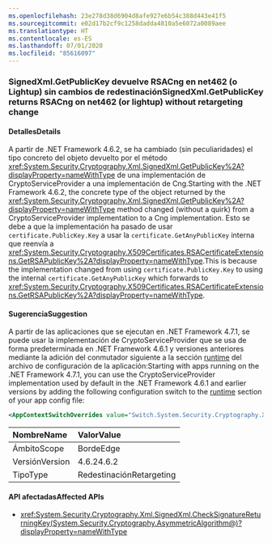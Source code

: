 ```yaml
---
ms.openlocfilehash: 23e278d38d6904d8afe927e6b54c388d443e41f5
ms.sourcegitcommit: e02d17b2cf9c1258dadda4810a5e6072a0089aee
ms.translationtype: HT
ms.contentlocale: es-ES
ms.lasthandoff: 07/01/2020
ms.locfileid: "85616097"
---
```

### <a name="signedxmlgetpublickey-returns-rsacng-on-net462-or-lightup-without-retargeting-change"></a><span data-ttu-id="c299a-101">SignedXml.GetPublicKey devuelve RSACng en net462 (o Lightup) sin cambios de redestinación</span><span class="sxs-lookup"><span data-stu-id="c299a-101">SignedXml.GetPublicKey returns RSACng on net462 (or lightup) without retargeting change</span></span>

#### <a name="details"></a><span data-ttu-id="c299a-102">Detalles</span><span class="sxs-lookup"><span data-stu-id="c299a-102">Details</span></span>

<span data-ttu-id="c299a-103">A partir de .NET Framework 4.6.2, se ha cambiado (sin peculiaridades) el tipo concreto del objeto devuelto por el método <xref:System.Security.Cryptography.Xml.SignedXml.GetPublicKey%2A?displayProperty=nameWithType> de una implementación de CryptoServiceProvider a una implementación de Cng.</span><span class="sxs-lookup"><span data-stu-id="c299a-103">Starting with the .NET Framework 4.6.2, the concrete type of the object returned by the <xref:System.Security.Cryptography.Xml.SignedXml.GetPublicKey%2A?displayProperty=nameWithType> method changed (without a quirk) from a CryptoServiceProvider implementation to a Cng implementation.</span></span> <span data-ttu-id="c299a-104">Esto se debe a que la implementación ha pasado de usar `certificate.PublicKey.Key` a usar la `certificate.GetAnyPublicKey` interna que reenvía a <xref:System.Security.Cryptography.X509Certificates.RSACertificateExtensions.GetRSAPublicKey%2A?displayProperty=nameWithType>.</span><span class="sxs-lookup"><span data-stu-id="c299a-104">This is because the implementation changed from using `certificate.PublicKey.Key` to using the internal `certificate.GetAnyPublicKey` which forwards to <xref:System.Security.Cryptography.X509Certificates.RSACertificateExtensions.GetRSAPublicKey%2A?displayProperty=nameWithType>.</span></span>

#### <a name="suggestion"></a><span data-ttu-id="c299a-105">Sugerencia</span><span class="sxs-lookup"><span data-stu-id="c299a-105">Suggestion</span></span>

<span data-ttu-id="c299a-106">A partir de las aplicaciones que se ejecutan en .NET Framework 4.7.1, se puede usar la implementación de CryptoServiceProvider que se usa de forma predeterminada en .NET Framework 4.6.1 y versiones anteriores mediante la adición del conmutador siguiente a la sección [runtime](~/docs/framework/configure-apps/file-schema/runtime/runtime-element.md) del archivo de configuración de la aplicación:</span><span class="sxs-lookup"><span data-stu-id="c299a-106">Starting with apps running on the .NET Framework 4.7.1, you can use the CryptoServiceProvider implementation used by default in the .NET Framework 4.6.1 and earlier versions by adding the following configuration switch to the [runtime](~/docs/framework/configure-apps/file-schema/runtime/runtime-element.md) section of your app config file:</span></span>

```xml
<AppContextSwitchOverrides value="Switch.System.Security.Cryptography.Xml.SignedXmlUseLegacyCertificatePrivateKey=true" />
```

| <span data-ttu-id="c299a-107">Nombre</span><span class="sxs-lookup"><span data-stu-id="c299a-107">Name</span></span>    | <span data-ttu-id="c299a-108">Valor</span><span class="sxs-lookup"><span data-stu-id="c299a-108">Value</span></span>       |
|:--------|:------------|
| <span data-ttu-id="c299a-109">Ámbito</span><span class="sxs-lookup"><span data-stu-id="c299a-109">Scope</span></span>   | <span data-ttu-id="c299a-110">Borde</span><span class="sxs-lookup"><span data-stu-id="c299a-110">Edge</span></span>        |
| <span data-ttu-id="c299a-111">Versión</span><span class="sxs-lookup"><span data-stu-id="c299a-111">Version</span></span> | <span data-ttu-id="c299a-112">4.6.2</span><span class="sxs-lookup"><span data-stu-id="c299a-112">4.6.2</span></span>       |
| <span data-ttu-id="c299a-113">Tipo</span><span class="sxs-lookup"><span data-stu-id="c299a-113">Type</span></span>    | <span data-ttu-id="c299a-114">Redestinación</span><span class="sxs-lookup"><span data-stu-id="c299a-114">Retargeting</span></span> |

#### <a name="affected-apis"></a><span data-ttu-id="c299a-115">API afectadas</span><span class="sxs-lookup"><span data-stu-id="c299a-115">Affected APIs</span></span>

- <xref:System.Security.Cryptography.Xml.SignedXml.CheckSignatureReturningKey(System.Security.Cryptography.AsymmetricAlgorithm@)?displayProperty=nameWithType>
